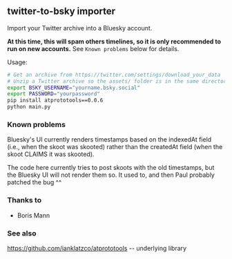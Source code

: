 ## twitter-to-bsky importer

Import your Twitter archive into a Bluesky account.

**At this time, this will spam others timelines, so it is only recommended to run on new accounts.** See `Known problems` below for details.

Usage:

```bash
# Get an archive from https://twitter.com/settings/download_your_data
# Unzip a Twitter archive so the assets/ folder is in the same directory as main.py
export BSKY_USERNAME="yourname.bsky.social"
export PASSWORD="yourpassword"
pip install atprototools==0.0.6
python main.py
```

### Known problems

Bluesky's UI currently renders timestamps based on the indexedAt field (i.e., when the skoot was skooted) rather than the createdAt field (when the skoot CLAIMS it was skooted).

The code here currently tries to post skoots with the old timestamps, but the Bluesky UI will not render them so. It used to, and then Paul probably patched the bug ^^

### Thanks to

- Boris Mann

### See also

https://github.com/ianklatzco/atprototools -- underlying library
